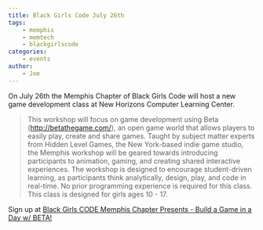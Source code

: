 ```yaml
---
title: Black Girls Code July 26th
tags:
    - memphis
    - memtech
    - blackgirlscode
categories:
    - events
author:
    - Joe
---
```

On July 26th the Memphis Chapter of Black Girls Code will host a new game development class at New Horizons Computer Learning Center. 


> This workshop will focus on game development using Beta (http://betathegame.com/), an open game world that allows players to easily play, create and share games.  Taught by subject matter experts from Hidden Level Games, the New York-based indie game studio, the Memphis workshop will be geared towards introducing participants to animation, gaming, and creating shared interactive experiences. The workshop is designed to encourage student-driven learning, as participants think analytically, design, play, and code in real-time. No prior programming experience is required for this class.
> This class is designed for girls ages 10 - 17.


Sign up at [Black Girls CODE Memphis Chapter Presents - Build a Game in a Day w/ BETA!](https://www.eventbrite.com/e/black-girls-code-memphis-chapter-presents-build-a-game-in-a-day-w-beta-tickets-12246308037)